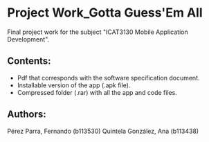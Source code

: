 # Project Work_Gotta Guess'Em All
Final project work for the subject "ICAT3130 Mobile Application Development".

## Contents:
- Pdf that corresponds with the software specification document.
- Installable version of the app (.apk file).
- Compressed folder (.rar) with all the app and code files.

## Authors:
Pérez Parra, Fernando (b113530)
Quintela González, Ana (b113438)

